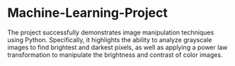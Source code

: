 # Machine-Learning-Project
The project successfully demonstrates image manipulation techniques using Python. Specifically, it highlights the ability to analyze grayscale images to find brightest and darkest pixels, as well as applying a power law transformation to manipulate the brightness and contrast of color images.

